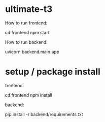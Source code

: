 # ultimate-t3

How to run frontend:

cd frontend
npm start


How to run backend:

uvicorn backend.main:app


# setup / package install

frontend:

cd frontend
npm install

backend:

pip install -r backend/requirements.txt